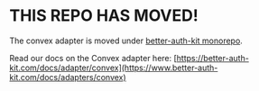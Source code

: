 # THIS REPO HAS MOVED!

The convex adapter is moved under [better-auth-kit monorepo](https://github.com/ping-maxwell/better-auth-kit).

Read our docs on the Convex adapter here:
[https://better-auth-kit.com/docs/adapter/convex](https://www.better-auth-kit.com/docs/adapters/convex)
